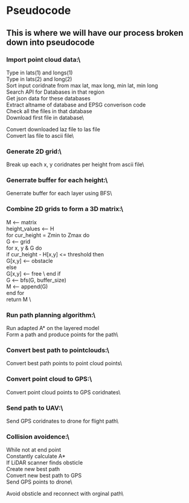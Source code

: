 # Pseudocode

## This is where we will have our process broken down into pseudocode 


### Import point cloud data:\

Type in lats(1) and longs(1)\
Type in lats(2) and long(2)\
Sort input coridnate from max lat, max long, min lat, min long\
Search API for Databases in that region\
Get json data for these databases\
  Extract altname of database and EPSG converison code\
    Check all the files in that database\
    Download first file in database\
  
Convert downloaded laz file to las file\
Convert las file to ascii file\

### Generate 2D grid:\

Break up each x, y coridnates per height from ascii file\

### Generrate buffer for each height:\

Generrate buffer for each layer using BFS\

### Combine 2D grids to form a 3D matrix:\

M <-- matrix \
height_values <-- H \
for cur_height = Zmin to Zmax do \
  G <-- grid \
  for x, y & G do \
    if cur_height - H[x,y] <= threshold then \
      G[x,y] <-- obstacle \
    else \
      G[x,y] <-- free \ 
    end if \
    G <-- bfs(G, buffer_size) \
    M <-- append(G) \
end for \
return M \

### Run path planning algorithm:\

Run adapted A* on the layered model\
  Form a path and produce points for the path\
  
### Convert best path to pointclouds:\

Convert best path points to point cloud points\

### Convert point cloud to GPS:\

Convert point cloud points to GPS coridnates\

### Send path to UAV:\

Send GPS coridnates to drone for flight path\

### Collision avoidence:\

While not at end point\
  Constantly calculate A*\
  If LiDAR scanner finds obsticle\
    Create new best path\
      Convert new best path to GPS\
      Send GPS points to drone\

  Avoid obsticle and reconnect with orginal path\

